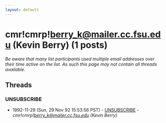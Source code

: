 ```yaml
---
layout: default
---
```


# cmr!cmrp!berry_k@mailer.cc.fsu.edu (Kevin Berry) (1 posts)

_Be aware that many list participants used multiple email addresses over their time active on the list. As such this page may not contain all threads available._

## Threads

### UNSUBSCRIBE
+ 1992-11-29 (Sun, 29 Nov 92 15:53:56 PST) - [UNSUBSCRIBE](/archive/1992/11/7ee442e64921815904d951193ec2a333c2561d2c25b9f2ba8c58840ba822cbda) - _cmr!cmrp!berry_k@mailer.cc.fsu.edu (Kevin Berry)_

